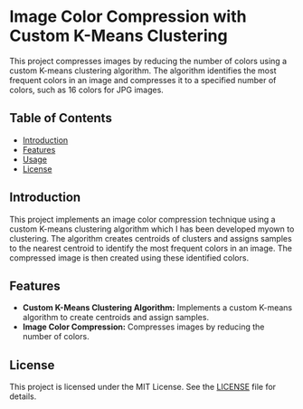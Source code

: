 # Image Color Compression with Custom K-Means Clustering

This project compresses images by reducing the number of colors using a custom K-means clustering algorithm. The algorithm identifies the most frequent colors in an image and compresses it to a specified number of colors, such as 16 colors for JPG images.

## Table of Contents

- [Introduction](#introduction)
- [Features](#features)
- [Usage](#usage)
- [License](#License)

## Introduction

This project implements an image color compression technique using a custom K-means clustering algorithm which I has been developed myown to clustering. The algorithm creates centroids of clusters and assigns samples to the nearest centroid to identify the most frequent colors in an image. The compressed image is then created using these identified colors.

## Features

- **Custom K-Means Clustering Algorithm:** Implements a custom K-means algorithm to create centroids and assign samples.
- **Image Color Compression:** Compresses images by reducing the number of colors.

## License
This project is licensed under the MIT License. See the [LICENSE](LICENSE) file for details.

